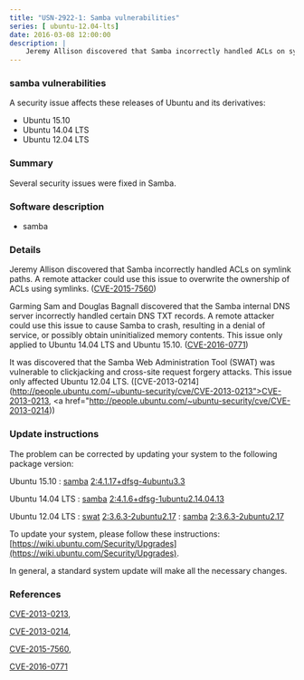 ```yaml
---
title: "USN-2922-1: Samba vulnerabilities"
series: [ ubuntu-12.04-lts]
date: 2016-03-08 12:00:00
description: |
    Jeremy Allison discovered that Samba incorrectly handled ACLs on symlink paths. A remote attacker could use this issue to overwrite the ownership of ACLs using symlinks. ([CVE-2015-7560](http://people.ubuntu.com/~ubuntu-security/cve/CVE-2015-7560))
--- 
```

 
### samba vulnerabilities

A security issue affects these releases of Ubuntu and its derivatives:

* Ubuntu 15.10
* Ubuntu 14.04 LTS
* Ubuntu 12.04 LTS

### Summary

Several security issues were fixed in Samba. 

### Software description

* samba 

### Details

Jeremy Allison discovered that Samba incorrectly handled ACLs on symlink paths. A remote attacker could use this issue to overwrite the ownership of ACLs using symlinks. ([CVE-2015-7560](http://people.ubuntu.com/~ubuntu-security/cve/CVE-2015-7560))

Garming Sam and Douglas Bagnall discovered that the Samba internal DNS server incorrectly handled certain DNS TXT records. A remote attacker could use this issue to cause Samba to crash, resulting in a denial of service, or possibly obtain uninitialized memory contents. This issue only applied to Ubuntu 14.04 LTS and Ubuntu 15.10. ([CVE-2016-0771](http://people.ubuntu.com/~ubuntu-security/cve/CVE-2016-0771))

It was discovered that the Samba Web Administration Tool (SWAT) was vulnerable to clickjacking and cross-site request forgery attacks. This issue only affected Ubuntu 12.04 LTS. ([CVE-2013-0214](http://people.ubuntu.com/~ubuntu-security/cve/CVE-2013-0213">CVE-2013-0213</a>, <a href="http://people.ubuntu.com/~ubuntu-security/cve/CVE-2013-0214)) 

### Update instructions

The problem can be corrected by updating your system to the following package version:

Ubuntu 15.10
 : [samba](https://launchpad.net/ubuntu/+source/samba) <span> [2:4.1.17+dfsg-4ubuntu3.3](https://launchpad.net/ubuntu/+source/samba/2:4.1.17+dfsg-4ubuntu3.3) </span> 

Ubuntu 14.04 LTS
 : [samba](https://launchpad.net/ubuntu/+source/samba) <span> [2:4.1.6+dfsg-1ubuntu2.14.04.13](https://launchpad.net/ubuntu/+source/samba/2:4.1.6+dfsg-1ubuntu2.14.04.13) </span> 

Ubuntu 12.04 LTS
 : [swat](https://launchpad.net/ubuntu/+source/samba) <span> [2:3.6.3-2ubuntu2.17](https://launchpad.net/ubuntu/+source/samba/2:3.6.3-2ubuntu2.17) </span> 
 : [samba](https://launchpad.net/ubuntu/+source/samba) <span> [2:3.6.3-2ubuntu2.17](https://launchpad.net/ubuntu/+source/samba/2:3.6.3-2ubuntu2.17) </span> 

To update your system, please follow these instructions: [https://wiki.ubuntu.com/Security/Upgrades](https://wiki.ubuntu.com/Security/Upgrades).

In general, a standard system update will make all the necessary changes. 

### References

 [CVE-2013-0213](http://people.ubuntu.com/~ubuntu-security/cve/CVE-2013-0213), 

 [CVE-2013-0214](http://people.ubuntu.com/~ubuntu-security/cve/CVE-2013-0214), 

 [CVE-2015-7560](http://people.ubuntu.com/~ubuntu-security/cve/CVE-2015-7560), 

 [CVE-2016-0771](http://people.ubuntu.com/~ubuntu-security/cve/CVE-2016-0771)
 
